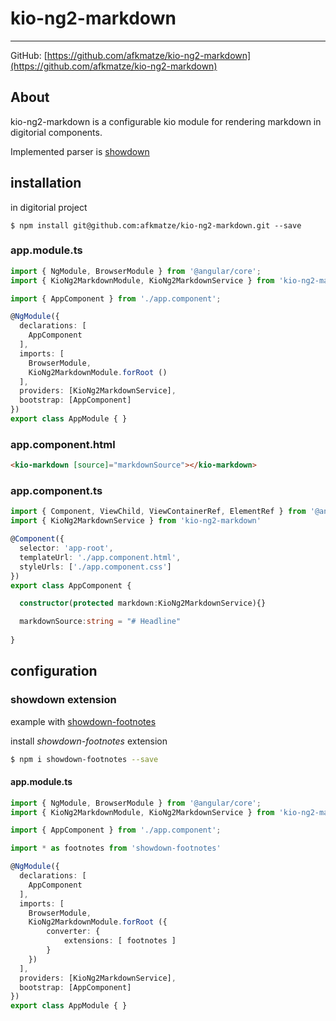 # kio-ng2-markdown
----------

GitHub: [https://github.com/afkmatze/kio-ng2-markdown](https://github.com/afkmatze/kio-ng2-markdown)


## About

kio-ng2-markdown is a configurable kio module for rendering markdown in digitorial components.

Implemented parser is [showdown](https://github.com/showdownjs/showdown)



## installation

in digitorial project

`$ npm install git@github.com:afkmatze/kio-ng2-markdown.git --save`

### app.module.ts

```typescript 
import { NgModule, BrowserModule } from '@angular/core';
import { KioNg2MarkdownModule, KioNg2MarkdownService } from 'kio-ng2-markdown'

import { AppComponent } from './app.component';

@NgModule({
  declarations: [
    AppComponent
  ],
  imports: [
    BrowserModule,
    KioNg2MarkdownModule.forRoot ()
  ],
  providers: [KioNg2MarkdownService],
  bootstrap: [AppComponent]
})
export class AppModule { }
```

### app.component.html
```html
<kio-markdown [source]="markdownSource"></kio-markdown>
```

### app.component.ts 
```typescript
import { Component, ViewChild, ViewContainerRef, ElementRef } from '@angular/core';
import { KioNg2MarkdownService } from 'kio-ng2-markdown'

@Component({
  selector: 'app-root',
  templateUrl: './app.component.html',
  styleUrls: ['./app.component.css']
})
export class AppComponent {

  constructor(protected markdown:KioNg2MarkdownService){}

  markdownSource:string = "# Headline"
  
}
```

## configuration

### showdown extension
example with [showdown-footnotes](https://github.com/Kriegslustig/showdown-footnotes)

install *showdown-footnotes* extension

```bash
$ npm i showdown-footnotes --save
```

#### app.module.ts


```typescript 
import { NgModule, BrowserModule } from '@angular/core';
import { KioNg2MarkdownModule, KioNg2MarkdownService } from 'kio-ng2-markdown'

import { AppComponent } from './app.component';

import * as footnotes from 'showdown-footnotes'

@NgModule({
  declarations: [
    AppComponent
  ],
  imports: [
    BrowserModule,
    KioNg2MarkdownModule.forRoot ({
    	converter: { 
    		extensions: [ footnotes ] 
		}
    })
  ],
  providers: [KioNg2MarkdownService],
  bootstrap: [AppComponent]
})
export class AppModule { }
```
